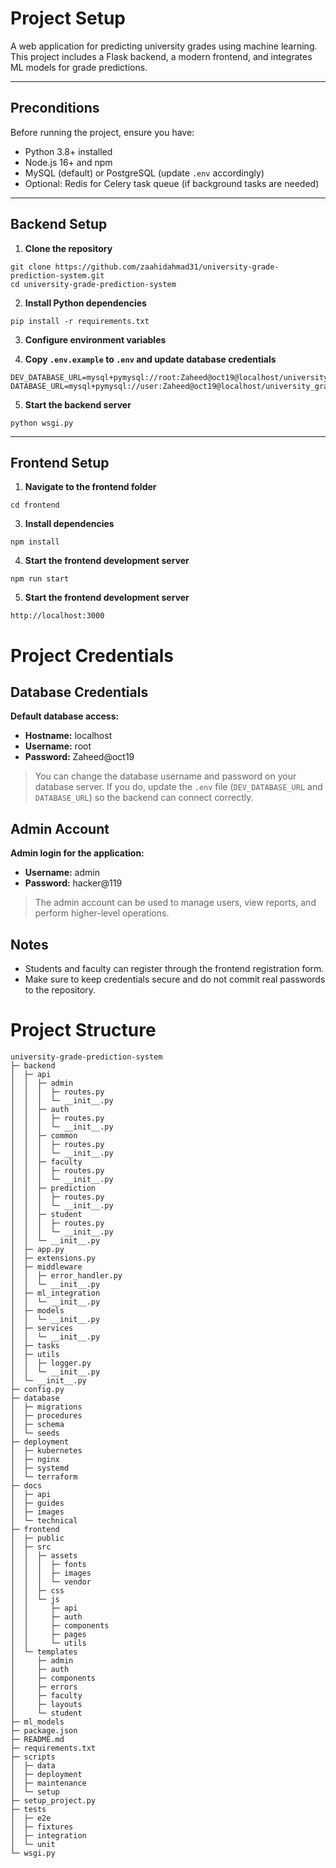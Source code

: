 # Project Setup

A web application for predicting university grades using machine learning.  
This project includes a Flask backend, a modern frontend, and integrates ML models for grade predictions.

---

## Preconditions

Before running the project, ensure you have:

- Python 3.8+ installed  
- Node.js 16+ and npm  
- MySQL (default) or PostgreSQL (update `.env` accordingly)  
- Optional: Redis for Celery task queue (if background tasks are needed)  

---

## Backend Setup

1. **Clone the repository**

```
git clone https://github.com/zaahidahmad31/university-grade-prediction-system.git
cd university-grade-prediction-system
```

2. **Install Python dependencies**
```
pip install -r requirements.txt
```

3. **Configure environment variables**

4. **Copy `.env.example` to `.env` and update database credentials**
```
DEV_DATABASE_URL=mysql+pymysql://root:Zaheed@oct19@localhost/university_grade_prediction_test_1
DATABASE_URL=mysql+pymysql://user:Zaheed@oct19@localhost/university_grade_prediction_test_1
```

5. **Start the backend server**
```
python wsgi.py
```

---

## Frontend Setup

1. **Navigate to the frontend folder**
   
```
cd frontend
```

3. **Install dependencies**
```
npm install
```

4. **Start the frontend development server**
```
npm run start
```
5. **Start the frontend development server**
```
http://localhost:3000
```
# Project Credentials

## Database Credentials

**Default database access:**

- **Hostname:** localhost  
- **Username:** root  
- **Password:** Zaheed@oct19  

> You can change the database username and password on your database server. 
> If you do, update the `.env` file (`DEV_DATABASE_URL` and `DATABASE_URL`) so the backend can connect correctly.

## Admin Account

**Admin login for the application:**

- **Username:** admin  
- **Password:** hacker@119  

> The admin account can be used to manage users, view reports, and perform higher-level operations.

## Notes

- Students and faculty can register through the frontend registration form.  
- Make sure to keep credentials secure and do not commit real passwords to the repository.



# Project Structure
```
university-grade-prediction-system
├─ backend
│  ├─ api
│  │  ├─ admin
│  │  │  ├─ routes.py
│  │  │  └─ __init__.py
│  │  ├─ auth
│  │  │  ├─ routes.py
│  │  │  └─ __init__.py
│  │  ├─ common
│  │  │  ├─ routes.py
│  │  │  └─ __init__.py
│  │  ├─ faculty
│  │  │  ├─ routes.py
│  │  │  └─ __init__.py
│  │  ├─ prediction
│  │  │  ├─ routes.py
│  │  │  └─ __init__.py
│  │  ├─ student
│  │  │  ├─ routes.py
│  │  │  └─ __init__.py
│  │  └─ __init__.py
│  ├─ app.py
│  ├─ extensions.py
│  ├─ middleware
│  │  ├─ error_handler.py
│  │  └─ __init__.py
│  ├─ ml_integration
│  │  └─ __init__.py
│  ├─ models
│  │  └─ __init__.py
│  ├─ services
│  │  └─ __init__.py
│  ├─ tasks
│  ├─ utils
│  │  ├─ logger.py
│  │  └─ __init__.py
│  └─ __init__.py
├─ config.py
├─ database
│  ├─ migrations
│  ├─ procedures
│  ├─ schema
│  └─ seeds
├─ deployment
│  ├─ kubernetes
│  ├─ nginx
│  ├─ systemd
│  └─ terraform
├─ docs
│  ├─ api
│  ├─ guides
│  ├─ images
│  └─ technical
├─ frontend
│  ├─ public
│  ├─ src
│  │  ├─ assets
│  │  │  ├─ fonts
│  │  │  ├─ images
│  │  │  └─ vendor
│  │  ├─ css
│  │  └─ js
│  │     ├─ api
│  │     ├─ auth
│  │     ├─ components
│  │     ├─ pages
│  │     └─ utils
│  └─ templates
│     ├─ admin
│     ├─ auth
│     ├─ components
│     ├─ errors
│     ├─ faculty
│     ├─ layouts
│     └─ student
├─ ml_models
├─ package.json
├─ README.md
├─ requirements.txt
├─ scripts
│  ├─ data
│  ├─ deployment
│  ├─ maintenance
│  └─ setup
├─ setup_project.py
├─ tests
│  ├─ e2e
│  ├─ fixtures
│  ├─ integration
│  └─ unit
└─ wsgi.py

```
